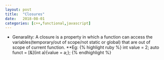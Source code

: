 ```yaml
---
layout: post
title:  "Closures"
date:   2018-08-01
categories: [c++,functional,javascript]
---
```


* Genarality: A closure is a property in which a function can access the variables(temporary/out of scope/not static or global) that are out of scope of current function.
    **Eg:
        {% highlight ruby %}
        int value = 2;
        auto funct = [&](int a){value = a;};
        {% endhighlight %}